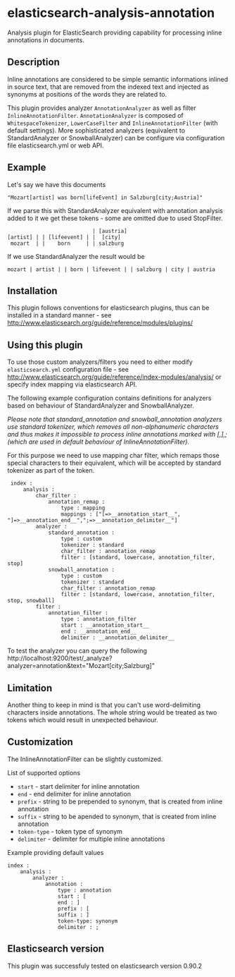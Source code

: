 elasticsearch-analysis-annotation
=================================

Analysis plugin for ElasticSearch providing capability for processing inline
annotations in documents.

Description
-----------

Inline annotations are considered to be simple semantic informations inlined in
source text, that are removed from the indexed text and injected as synonyms at
positions of the words they are related to.

This plugin provides analyzer `AnnotationAnalyzer` as well as filter
`InlineAnnotationFilter`.
`AnnotationAnalyzer` is composed of `WhitespaceTokenizer`, `LowerCaseFilter` and
`InlineAnnotationFilter` (with default settings).
More sophisticated analyzers (equivalent to StandardAnalyzer or SnowballAnalyzer)
can be configure via configuration file elasticsearch.yml or web API. 


Example
-------
Let's say we have this documents
```
"Mozart[artist] was born[lifeEvent] in Salzburg[city;Austria]"
```

If we parse this with StandardAnalyzer equivalent with annotation analysis added to it
we get these tokens - some are omitted due to used StopFilter.
```
                           | [austria]
[artist] | | [lifeevent] | |  [city]
 mozart  | |    born     | | salzburg
```

If we  use StandardAnalyzer the result would be
```
mozart | artist | | born | lifeevent | | salzburg | city | austria
```


Installation
------------
This plugin follows conventions for elasticsearch plugins, thus can be installed
in a standard manner - see http://www.elasticsearch.org/guide/reference/modules/plugins/


Using this plugin
-----------------
To use those custom analyzers/filters you need to either modify `elasticsearch.yml` 
configuration file - see http://www.elasticsearch.org/guide/reference/index-modules/analysis/ or specify
index mapping via elasticsearch API.

The following example configuration contains definitions for analyzers based on behaviour of
StandardAnalyzer and SnowballAnalyzer.

*Please note that standard_annotation and snowball_annotation analyzers use standard tokenizer,
which removes all non-alphanumeric characters and thus makes it impossible to process inline
annotations marked with [,],; (which are used in default behaviour of InlineAnnotationFilter).*

For this purpose we need to use mapping char filter, which remaps those special characters to
their equivalent, which will be accepted by standard tokenizer as part of the token.

```
 index :
     analysis :
         char_filter : 
             annotation_remap : 
                 type : mapping
                 mappings : ["[=>__annotation_start__", "]=>__annotation_end__",";=>__annotation_delimiter__"]
         analyzer :                
             standard_annotation :
                 type : custom
                 tokenizer : standard
                 char_filter : annotation_remap
                 filter : [standard, lowercase, annotation_filter, stop]
             snowball_annotation :
                 type : custom
                 tokenizer : standard
                 char_filter : annotation_remap
                 filter : [standard, lowercase, annotation_filter, stop, snowball]
         filter :
             annotation_filter :
                 type : annotation_filter
                 start : __annotation_start__
                 end : __annotation_end__
                 delimiter : __annotation_delimiter__
```

To test the analyzer you can query the following
    http://localhost:9200/test/_analyze?analyzer=annotation&text="Mozart[city;Salzburg]"

Limitation
----------
Another thing to keep in mind is that you can't use word-delimiting characters inside annotations.
The whole string would be treated as two tokens which would result in unexpected behaviour.

Customization
-------------
The InlineAnnotationFilter can be slightly customized.

List of supported options
 + `start` - start delimiter for inline annotation
 + `end` - end delimiter for inline annotation
 + `prefix` - string to be prepended to synonym, that is created from inline annotation
 + `suffix` - string to be apended to synonym, that is created from inline annotation
 + `token-type` - token type of synonym
 + `delimiter` - delimiter for multiple inline annotations

Example providing default values
```
index :
    analysis :
        analyzer :                
            annotation :
                type : annotation
                start : [
                end : ]
                prefix : [
                suffix : ]
                token-type: synonym
                delimiter : ;
```


Elasticsearch version
---------------------
This plugin was successfuly tested on elasticsearch version 0.90.2